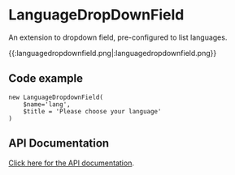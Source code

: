 # LanguageDropDownField
An extension to dropdown field, pre-configured to list languages.

{{:languagedropdownfield.png|:languagedropdownfield.png}}

## Code example
~~~ {php}
new LanguageDropdownField(
    $name='lang',
    $title = 'Please choose your language'
)
~~~

## API Documentation
[Click here for the API documentation](http://api.silverstripe.org/trunk/sapphire/core/LanguageDropdownField.html).
